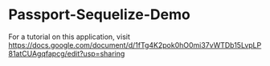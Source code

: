 # Passport-Sequelize-Demo

For a tutorial on this application, visit https://docs.google.com/document/d/1fTg4K2pok0hO0mi37vWTDb15LvpLP81atCUAgqfapcg/edit?usp=sharing

